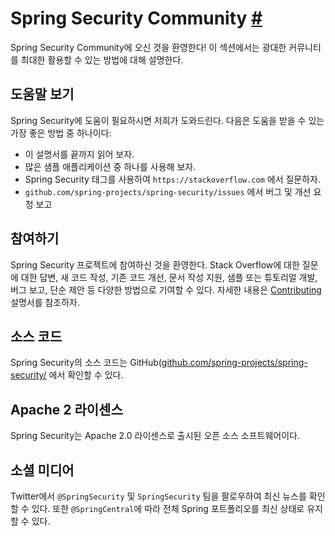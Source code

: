 # Spring Security Community [#](https://docs.spring.io/spring-security/reference/community.html)

Spring Security Community에 오신 것을 환영한다! 이 섹션에서는 광대한 커뮤니티를 최대한 활용할 수
있는 방법에 대해 설명한다.

## 도움말 보기

Spring Security에 도움이 필요하시면 저희가 도와드린다. 다음은 도움을 받을 수 있는 가장 좋은 방법 중
하나이다:

- 이 설명서를 끝까지 읽어 보자.
- 많은 샘플 애플리케이션 중 하나를 사용해 보자.
- Spring Security 태그를 사용하여 `https://stackoverflow.com` 에서 질문하자.
- `github.com/spring-projects/spring-security/issues` 에서 버그 및 개선 요청 보고

## 참여하기

Spring Security 프로젝트에 참여하신 것을 환영한다. Stack Overflow에 대한 질문에 대한 답변, 새
코드 작성, 기존 코드 개선, 문서 작성 지원, 샘플 또는 튜토리얼 개발, 버그 보고, 단순 제안 등 다양한
방법으로 기여할 수 있다. 자세한 내용은 [Contributing](https://github.com/spring-projects/spring-security/blob/main/CONTRIBUTING.adoc)
설명서를 참조하자.

## 소스 코드

Spring Security의 소스 코드는 GitHub([github.com/spring-projects/spring-security/](https://github.com/spring-projects/spring-security/)
에서 확인할 수 있다.

## Apache 2 라이센스

Spring Security는 Apache 2.0 라이센스로 출시된 오픈 소스 소프트웨어이다.

## 소셜 미디어

Twitter에서 `@SpringSecurity` 및 `SpringSecurity` 팀을 팔로우하여 최신 뉴스를 확인할 수
있다. 또한 `@SpringCentral`에 따라 전체 Spring 포트폴리오를 최신 상태로 유지할 수 있다.